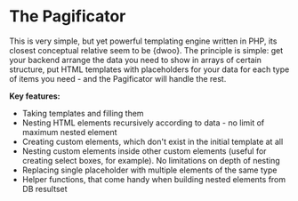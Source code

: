 # The Pagificator
This is very simple, but yet powerful templating engine written in PHP, its closest conceptual relative seem to be {dwoo}.
The principle is simple: get your backend arrange the data you need to show in arrays of certain structure, put HTML templates with placeholders for your data for each type of items you need - and the Pagificator will handle the rest.

**Key features:**
* Taking templates and filling them 
* Nesting HTML elements recursively according to data - no limit of maximum nested element
* Creating custom elements, which don't exist in the initial template at all
* Nesting custom elements inside other custom elements (useful for creating select boxes, for example). No limitations on depth of nesting
* Replacing single placeholder with multiple elements of the same type
* Helper functions, that come handy when building nested elements from DB resultset
